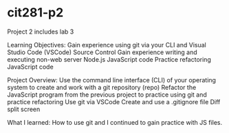 # cit281-p2
Project 2
includes lab 3

Learning Objectives: 
Gain experience using git via your CLI and Visual Studio Code (VSCode) Source Control
Gain experience writing and executing non-web server Node.js JavaScript code
Practice refactoring JavaScript code

Project Overview: 
Use the command line interface (CLI) of your operating system to create and work with a git repository (repo)
Refactor the JavaScript program from the previous project to practice using git and practice refactoring
Use git via VSCode
Create and use a .gitignore file
Diff split screen

What I learned:
How to use git and I continued to gain practice with JS files. 
